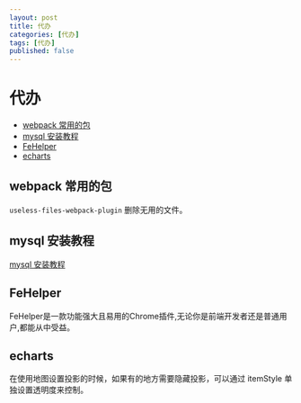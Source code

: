 ```yaml
---
layout: post
title: 代办
categories: [代办]
tags: [代办]
published: false
---
```


# 代办

+ [webpack 常用的包](#webpack常用的包)
+ [mysql 安装教程](#mysql安装教程)
+ [FeHelper](#FeHelper)
+ [echarts](#echarts)




## webpack 常用的包
``useless-files-webpack-plugin`` 删除无用的文件。



## mysql 安装教程
[mysql 安装教程](https://blog.csdn.net/2401_83627805/article/details/137897845)





## FeHelper
FeHelper是一款功能强大且易用的Chrome插件,无论你是前端开发者还是普通用户,都能从中受益。






## echarts
在使用地图设置投影的时候，如果有的地方需要隐藏投影，可以通过 itemStyle 单独设置透明度来控制。